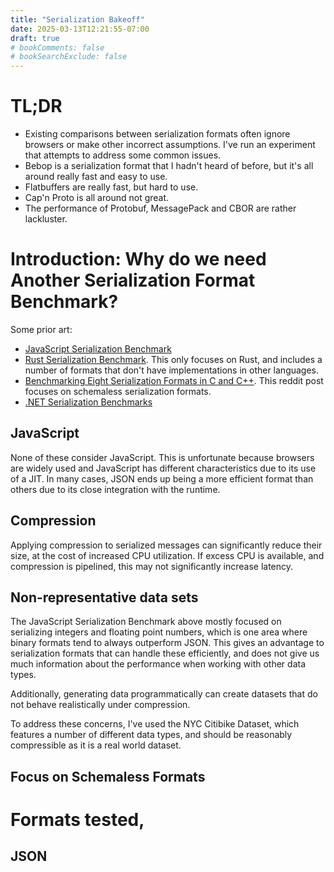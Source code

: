```yaml
---
title: "Serialization Bakeoff"
date: 2025-03-13T12:21:55-07:00
draft: true
# bookComments: false
# bookSearchExclude: false
---
```


# TL;DR

- Existing comparisons between serialization formats often ignore browsers or make other incorrect assumptions. I've run an experiment that attempts to address some common issues.
- Bebop is a serialization format that I hadn't heard of before, but it's all around really fast and easy to use.
- Flatbuffers are really fast, but hard to use.
- Cap'n Proto is all around not great.
- The performance of Protobuf, MessagePack and CBOR are rather lackluster.

# Introduction: Why do we need Another Serialization Format Benchmark?

Some prior art:
- [JavaScript Serialization Benchmark](https://github.com/Adelost/javascript-serialization-benchmark)
- [Rust Serialization Benchmark](https://github.com/djkoloski/rust_serialization_benchmark). This only focuses on Rust, and includes a number of formats that don't have implementations in other languages.
- [Benchmarking Eight Serialization Formats in C and C++](https://www.reddit.com/r/cpp/comments/1drz3eg/benchmarking_eight_serialization_formats_in_c_and/). This reddit post focuses on schemaless serialization formats.
- [.NET Serialization Benchmarks](https://github.com/ProgrammerAl/SerializationBenchmarks)

## JavaScript

None of these consider JavaScript. This is unfortunate because browsers are widely used and JavaScript has different characteristics due to its use of a JIT. In many cases, JSON ends up being a more efficient format than others due to its close integration with the runtime.

## Compression

Applying compression to serialized messages can significantly reduce their size, at the cost of increased CPU utilization. If excess CPU is available, and compression is pipelined, this may not significantly increase latency.

## Non-representative data sets

The JavaScript Serialization Benchmark above mostly focused on serializing integers and floating point numbers, which is one area where binary formats tend to always outperform JSON. This gives an advantage to serialization formats that can handle these efficiently, and does not give us much information about the performance when working with other data types.

Additionally, generating data programmatically can create datasets that do not behave realistically under compression.

To address these concerns, I've used the NYC Citibike Dataset, which features a number of different data types, and should be reasonably compressible as it is a real world dataset.

## Focus on Schemaless Formats


# Formats tested,

## JSON

##
